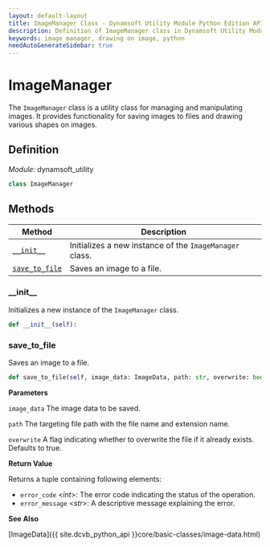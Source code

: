 ```yaml
---
layout: default-layout
title: ImageManager Class - Dynamsoft Utility Module Python Edition API Reference
description: Definition of ImageManager class in Dynamsoft Utility Module Python Edition.
keywords: image manager, drawing on image, python
needAutoGenerateSidebar: true
---
```


# ImageManager

The `ImageManager` class is a utility class for managing and manipulating images. It provides functionality for saving images to files and drawing various shapes on images.

## Definition

*Module:* dynamsoft_utility

```python
class ImageManager
```

## Methods

| Method               | Description |
|----------------------|-------------|
| [`__init__`](#__init__) | Initializes a new instance of the `ImageManager` class. |
| [`save_to_file`](#save_to_file) | Saves an image to a file. |

### \_\_init\_\_

Initializes a new instance of the `ImageManager` class.

```python
def __init__(self):
```

### save_to_file

Saves an image to a file.

```python
def save_to_file(self, image_data: ImageData, path: str, overwrite: bool = True) -> Tuple[int, str]:
```

**Parameters**

`image_data` The image data to be saved.

`path` The targeting file path with the file name and extension name.

`overwrite` A flag indicating whether to overwrite the file if it already exists. Defaults to true.

**Return Value**

Returns a tuple containing following elements:
- `error_code` <*int*>: The error code indicating the status of the operation.
- `error_message` <*str*>: A descriptive message explaining the error.

**See Also**

[ImageData]({{ site.dcvb_python_api }}core/basic-classes/image-data.html)


